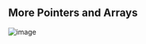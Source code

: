 ## More Pointers and Arrays

![image](https://github.com/steveLauwh/The-deliberate-practice-of-software-technology/blob/master/Programing%20Language/CS107/Lecture6.png)

